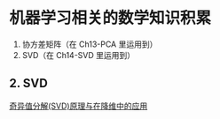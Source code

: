 # 机器学习相关的数学知识积累

1. 协方差矩阵（在 Ch13-PCA 里运用到）
2. SVD（在 Ch14-SVD 里运用到）

## 2. SVD 

[奇异值分解(SVD)原理与在降维中的应用](https://www.cnblogs.com/pinard/p/6251584.html)
